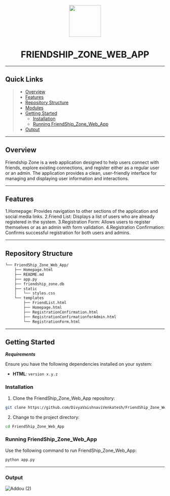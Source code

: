 <p align="center">
  <img src="https://cdn-icons-png.flaticon.com/512/6295/6295417.png" width="100" />
  <p align="center">
    <h1 align="center">FRIENDSHIP_ZONE_WEB_APP</h1>
</p>
</p>
<hr>

##  Quick Links

> - [ Overview](#-overview)
> - [ Features](#-features)
> - [ Repository Structure](#-repository-structure)
> - [ Modules](#-modules)
> - [ Getting Started](#-getting-started)
>   - [ Installation](#-installation)
>   - [ Running FriendShip_Zone_Web_App](#-running-FriendShip_Zone_Web_App)
> - [Output](#-Output)

---

##  Overview

Friendship Zone is a web application designed to help users connect with friends, explore existing connections, and register either as a regular user or an admin. The application provides a clean, user-friendly interface for managing and displaying user information and interactions.

---

##  Features

1.Homepage: Provides navigation to other sections of the application and social media links.
2.Friend List: Displays a list of users who are already registered in the system.
3.Registration Form: Allows users to register themselves or as an admin with form validation.
4.Registration Confirmation: Confirms successful registration for both users and admins.

---

##  Repository Structure

```sh
└── FriendShip_Zone_Web_App/
    ├── Homepage.html
    ├── README.md
    ├── app.py
    ├── friendship_zone.db
    ├── static
    │   └── styles.css
    └── templates
        ├── FriendList.html
        ├── Homepage.html
        ├── RegistrationConfirmation.html
        ├── RegistrationConfirmationforAdmin.html
        └── RegistrationForm.html
```

---


##  Getting Started

***Requirements***

Ensure you have the following dependencies installed on your system:

* **HTML**: `version x.y.z`

###  Installation

1. Clone the FriendShip_Zone_Web_App repository:

```sh
git clone https://github.com/DivyaVaishnaviVenkatesh/FriendShip_Zone_Web_App.git
```

2. Change to the project directory:

```sh
cd FriendShip_Zone_Web_App
```



###  Running FriendShip_Zone_Web_App

Use the following command to run FriendShip_Zone_Web_App:

```sh
python app.py
```

---

### Output

![Addou (2)](https://github.com/user-attachments/assets/44bfb582-bcc6-43fe-ae5d-c889a34a6565)
